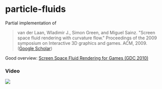# particle-fluids
Partial implementation of 

> van der Laan, Wladimir J., Simon Green, and Miguel Sainz. "Screen space fluid rendering with curvature flow." Proceedings of the 2009 symposium on Interactive 3D graphics and games. ACM, 2009.
([Google Scholar](https://scholar.google.de/scholar?hl=de&q=Screen+Space+Fluid+Rendering+with+Curvature+Flow))

Good overview: [Screen Space Fluid
Rendering for Games (GDC 2010)](http://developer.download.nvidia.com/presentations/2010/gdc/Direct3D_Effects.pdf)

### Video
<a href="http://www.youtube.com/watch?feature=player_embedded&v=6fRd4qMZs7s
" target="_blank"><img src="https://user-images.githubusercontent.com/1647415/28491134-62777f72-6eeb-11e7-832d-d431427f8494.png" /></a>

